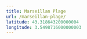 ```yaml
---
title: Marseillan Plage
url: /marseillan-plage/
latitude: 43.318643200000004
longitude: 3.5498716000000003
---
```

